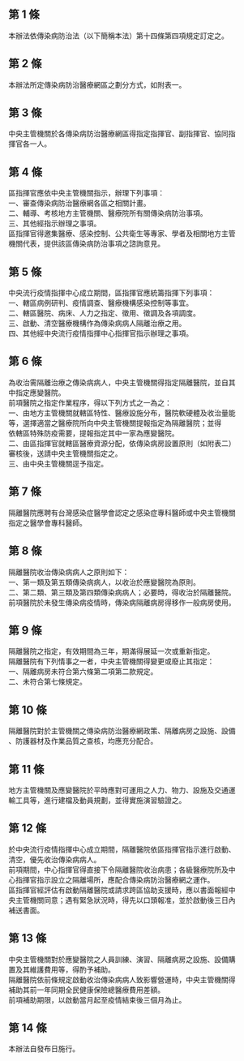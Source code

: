 第 1 條
-------
本辦法依傳染病防治法（以下簡稱本法）第十四條第四項規定訂定之。

第 2 條
-------
本辦法所定傳染病防治醫療網區之劃分方式，如附表一。

第 3 條
-------
中央主管機關於各傳染病防治醫療網區得指定指揮官、副指揮官、協同指  
揮官各一人。

第 4 條
-------
區指揮官應依中央主管機關指示，辦理下列事項：  
一、審查傳染病防治醫療網各區之相關計畫。  
二、輔導、考核地方主管機關、醫療院所有關傳染病防治事項。  
三、其他經指示辦理之事項。  
區指揮官得邀集醫療、感染控制、公共衛生等專家、學者及相關地方主管  
機關代表，提供該區傳染病防治事項之諮詢意見。

第 5 條
-------
中央流行疫情指揮中心成立期間，區指揮官應統籌指揮下列事項：  
一、轄區病例研判、疫情調查、醫療機構感染控制等事宜。  
二、轄區醫院、病床、人力之指定、徵用、徵調及各項調度。  
三、啟動、清空醫療機構作為傳染病病人隔離治療之用。  
四、其他經中央流行疫情指揮中心指揮官指示辦理之事項。

第 6 條
-------
為收治需隔離治療之傳染病病人，中央主管機關得指定隔離醫院，並自其  
中指定應變醫院。  
前項醫院之指定作業程序，得以下列方式之一為之：  
一、由地方主管機關就轄區特性、醫療設施分布，醫院軟硬體及收治量能  
    等，選擇適當之醫療院所向中央主管機關提報指定為隔離醫院；並得  
    依轄區特殊防疫需要，提報指定其中一家為應變醫院。  
二、由區指揮官就轄區醫療資源分配，依傳染病房設置原則（如附表二）  
    審核後，送請中央主管機關指定之。  
三、由中央主管機關逕予指定。

第 7 條
-------
隔離醫院應聘有台灣感染症醫學會認定之感染症專科醫師或中央主管機關  
指定之醫學會專科醫師。

第 8 條
-------
隔離醫院收治傳染病病人之原則如下：  
一、第一類及第五類傳染病病人，以收治於應變醫院為原則。  
二、第二類、第三類及第四類傳染病病人；必要時，得收治於隔離醫院。  
前項醫院於未發生傳染病疫情時，傳染病隔離病房得移作一般病房使用。

第 9 條
-------
隔離醫院之指定，有效期間為三年，期滿得展延一次或重新指定。  
隔離醫院有下列情事之一者，中央主管機關得變更或廢止其指定：  
一、隔離病房未符合第六條第二項第二款規定。  
二、未符合第七條規定。

第 10 條
--------
隔離醫院對於主管機關之傳染病防治醫療網政策、隔離病房之設施、設備  
、防護器材及作業品質之查核，均應充分配合。

第 11 條
--------
地方主管機關及應變醫院於平時應對可運用之人力、物力、設施及交通運  
輸工具等，進行建檔及動員規劃，並得實施演習驗證之。

第 12 條
--------
於中央流行疫情指揮中心成立期間，隔離醫院依區指揮官指示進行啟動、  
清空，優先收治傳染病病人。  
前項期間，中心指揮官得直接下令隔離醫院收治病患；各級醫療院所及中  
心指揮官指示設立之隔離場所，應配合傳染病防治醫療網之運作。  
區指揮官經評估有啟動隔離醫院或請求跨區協助支援時，應以書面報經中  
央主管機關同意；遇有緊急狀況時，得先以口頭報准，並於啟動後三日內  
補送書面。

第 13 條
--------
中央主管機關對於應變醫院之人員訓練、演習、隔離病房之設施、設備購  
置及其維護費用等，得酌予補助。  
隔離醫院依前條規定啟動收治傳染病病人致影響營運時，中央主管機關得  
補助其前一年同期全民健康保險總醫療費用差額。  
前項補助期限，以啟動當月起至疫情結束後三個月為止。

第 14 條
--------
本辦法自發布日施行。

